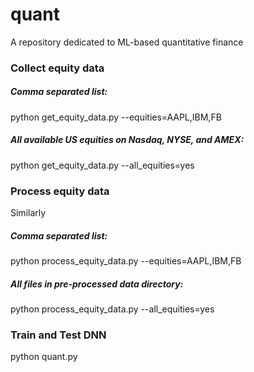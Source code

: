 # quant
A repository dedicated to ML-based quantitative finance

### Collect equity data
##### Comma separated list:

python get_equity_data.py --equities=AAPL,IBM,FB

##### All available US equities on Nasdaq, NYSE, and AMEX:

python get_equity_data.py --all_equities=yes

### Process equity data
Similarly

##### Comma separated list:
python process_equity_data.py --equities=AAPL,IBM,FB

##### All files in pre-processed data directory:
python process_equity_data.py --all_equities=yes

### Train and Test DNN
python quant.py
